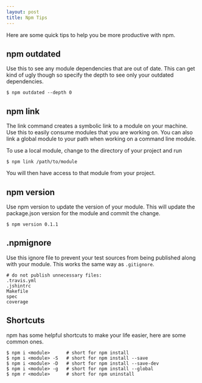 ```yaml
---
layout: post
title: Npm Tips
---
```


Here are some quick tips to help you be more productive with npm.

## npm outdated

Use this to see any module dependencies that are out of date. This can get kind
of ugly though so specify the depth to see only your outdated dependencies.

    $ npm outdated --depth 0

## npm link

The link command creates a symbolic link to a module on your machine. Use this
to easily consume modules that you are working on. You can also link a global
module to your path when working on a command line module.

To use a local module, change to the directory of your project and run

    $ npm link /path/to/module

You will then have access to that module from your project.

## npm version <version>

Use npm version to update the version of your module. This will update the
package.json version for the module and commit the change.

    $ npm version 0.1.1


## .npmignore

Use this ignore file to prevent your test sources from being published along
with your module. This works the same way as `.gitignore`.

    # do not publish unnecessary files:
    .travis.yml
    .jshintrc
    Makefile
    spec
    coverage

## Shortcuts

npm has some helpful shortcuts to make your life easier, here are some common
ones.

    $ npm i <module>      # short for npm install
    $ npm i <module> -S   # short for npm install --save
    $ npm i <module> -D   # short for npm install --save-dev
    $ npm i <module> -g   # short for npm install --global
    $ npm r <module>      # short for npm uninstall
